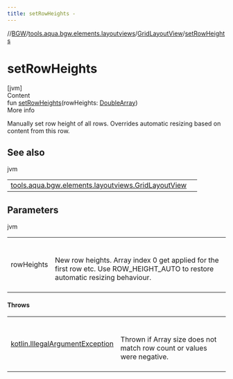 ```yaml
---
title: setRowHeights -
---
```

//[BGW](../../../index.md)/[tools.aqua.bgw.elements.layoutviews](../index.md)/[GridLayoutView](index.md)/[setRowHeights](set-row-heights.md)



# setRowHeights  
[jvm]  
Content  
fun [setRowHeights](set-row-heights.md)(rowHeights: [DoubleArray](https://kotlinlang.org/api/latest/jvm/stdlib/kotlin/-double-array/index.html))  
More info  


Manually set row height of all rows. Overrides automatic resizing based on content from this row.



## See also  
  
jvm  
  
| | |
|---|---|
| <a name="tools.aqua.bgw.elements.layoutviews/GridLayoutView/setRowHeights/#kotlin.DoubleArray/PointingToDeclaration/"></a>[tools.aqua.bgw.elements.layoutviews.GridLayoutView](set-auto-row-heights.md)| <a name="tools.aqua.bgw.elements.layoutviews/GridLayoutView/setRowHeights/#kotlin.DoubleArray/PointingToDeclaration/"></a>|
  


## Parameters  
  
jvm  
  
| | |
|---|---|
| <a name="tools.aqua.bgw.elements.layoutviews/GridLayoutView/setRowHeights/#kotlin.DoubleArray/PointingToDeclaration/"></a>rowHeights| <a name="tools.aqua.bgw.elements.layoutviews/GridLayoutView/setRowHeights/#kotlin.DoubleArray/PointingToDeclaration/"></a><br><br>New row heights. Array index 0 get applied for the first row etc. Use ROW_HEIGHT_AUTO to restore automatic resizing behaviour.<br><br>|
  


#### Throws  
  
| | |
|---|---|
| <a name="tools.aqua.bgw.elements.layoutviews/GridLayoutView/setRowHeights/#kotlin.DoubleArray/PointingToDeclaration/"></a>[kotlin.IllegalArgumentException](https://kotlinlang.org/api/latest/jvm/stdlib/kotlin/-illegal-argument-exception/index.html)| <a name="tools.aqua.bgw.elements.layoutviews/GridLayoutView/setRowHeights/#kotlin.DoubleArray/PointingToDeclaration/"></a><br><br>Thrown if Array size does not match row count or values were negative.<br><br>|
  



